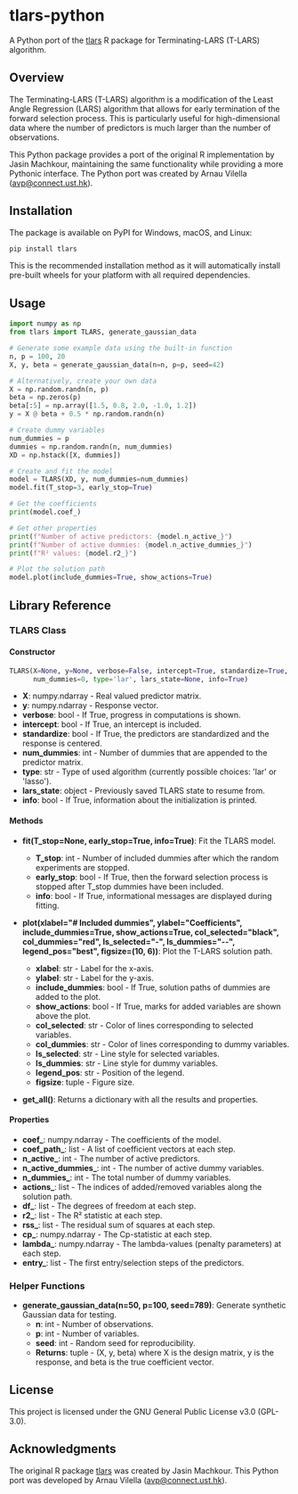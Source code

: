 # tlars-python

A Python port of the [tlars](https://github.com/cran/tlars) R package for Terminating-LARS (T-LARS) algorithm.

## Overview

The Terminating-LARS (T-LARS) algorithm is a modification of the Least Angle Regression (LARS) algorithm that allows for early termination of the forward selection process. This is particularly useful for high-dimensional data where the number of predictors is much larger than the number of observations.

This Python package provides a port of the original R implementation by Jasin Machkour, maintaining the same functionality while providing a more Pythonic interface. The Python port was created by Arnau Vilella (avp@connect.ust.hk).

## Installation

The package is available on PyPI for Windows, macOS, and Linux:

```bash
pip install tlars
```

This is the recommended installation method as it will automatically install pre-built wheels for your platform with all required dependencies.

## Usage

```python
import numpy as np
from tlars import TLARS, generate_gaussian_data

# Generate some example data using the built-in function
n, p = 100, 20
X, y, beta = generate_gaussian_data(n=n, p=p, seed=42)

# Alternatively, create your own data
X = np.random.randn(n, p)
beta = np.zeros(p)
beta[:5] = np.array([1.5, 0.8, 2.0, -1.0, 1.2])
y = X @ beta + 0.5 * np.random.randn(n)

# Create dummy variables
num_dummies = p
dummies = np.random.randn(n, num_dummies)
XD = np.hstack([X, dummies])

# Create and fit the model
model = TLARS(XD, y, num_dummies=num_dummies)
model.fit(T_stop=3, early_stop=True)

# Get the coefficients
print(model.coef_)

# Get other properties
print(f"Number of active predictors: {model.n_active_}")
print(f"Number of active dummies: {model.n_active_dummies_}")
print(f"R² values: {model.r2_}")

# Plot the solution path
model.plot(include_dummies=True, show_actions=True)
```

## Library Reference

### TLARS Class

#### Constructor

```python
TLARS(X=None, y=None, verbose=False, intercept=True, standardize=True, 
      num_dummies=0, type='lar', lars_state=None, info=True)
```

- **X**: numpy.ndarray - Real valued predictor matrix.
- **y**: numpy.ndarray - Response vector.
- **verbose**: bool - If True, progress in computations is shown.
- **intercept**: bool - If True, an intercept is included.
- **standardize**: bool - If True, the predictors are standardized and the response is centered.
- **num_dummies**: int - Number of dummies that are appended to the predictor matrix.
- **type**: str - Type of used algorithm (currently possible choices: 'lar' or 'lasso').
- **lars_state**: object - Previously saved TLARS state to resume from.
- **info**: bool - If True, information about the initialization is printed.

#### Methods

- **fit(T_stop=None, early_stop=True, info=True)**: Fit the TLARS model.
  - **T_stop**: int - Number of included dummies after which the random experiments are stopped.
  - **early_stop**: bool - If True, then the forward selection process is stopped after T_stop dummies have been included.
  - **info**: bool - If True, informational messages are displayed during fitting.

- **plot(xlabel="# Included dummies", ylabel="Coefficients", include_dummies=True, show_actions=True, col_selected="black", col_dummies="red", ls_selected="-", ls_dummies="--", legend_pos="best", figsize=(10, 6))**: Plot the T-LARS solution path.
  - **xlabel**: str - Label for the x-axis.
  - **ylabel**: str - Label for the y-axis.
  - **include_dummies**: bool - If True, solution paths of dummies are added to the plot.
  - **show_actions**: bool - If True, marks for added variables are shown above the plot.
  - **col_selected**: str - Color of lines corresponding to selected variables.
  - **col_dummies**: str - Color of lines corresponding to dummy variables.
  - **ls_selected**: str - Line style for selected variables.
  - **ls_dummies**: str - Line style for dummy variables.
  - **legend_pos**: str - Position of the legend.
  - **figsize**: tuple - Figure size.

- **get_all()**: Returns a dictionary with all the results and properties.

#### Properties

- **coef_**: numpy.ndarray - The coefficients of the model.
- **coef_path_**: list - A list of coefficient vectors at each step.
- **n_active_**: int - The number of active predictors.
- **n_active_dummies_**: int - The number of active dummy variables.
- **n_dummies_**: int - The total number of dummy variables.
- **actions_**: list - The indices of added/removed variables along the solution path.
- **df_**: list - The degrees of freedom at each step.
- **r2_**: list - The R² statistic at each step.
- **rss_**: list - The residual sum of squares at each step.
- **cp_**: numpy.ndarray - The Cp-statistic at each step.
- **lambda_**: numpy.ndarray - The lambda-values (penalty parameters) at each step.
- **entry_**: list - The first entry/selection steps of the predictors.

### Helper Functions

- **generate_gaussian_data(n=50, p=100, seed=789)**: Generate synthetic Gaussian data for testing.
  - **n**: int - Number of observations.
  - **p**: int - Number of variables.
  - **seed**: int - Random seed for reproducibility.
  - **Returns**: tuple - (X, y, beta) where X is the design matrix, y is the response, and beta is the true coefficient vector.

## License

This project is licensed under the GNU General Public License v3.0 (GPL-3.0).

## Acknowledgments

The original R package [tlars](https://github.com/cran/tlars) was created by Jasin Machkour. This Python port was developed by Arnau Vilella (avp@connect.ust.hk). 